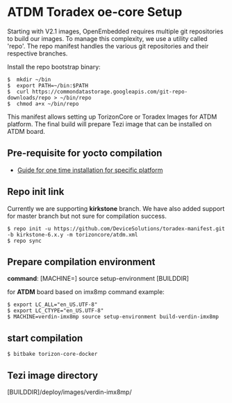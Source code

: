 # ATDM Toradex oe-core Setup

Starting with V2.1 images, OpenEmbedded requires multiple git repositories to build our images. To manage this complexity, we use a utility called 'repo'. The repo manifest handles the various git repositories and their respective branches.

Install the repo bootstrap binary: <br/>

```
$  mkdir ~/bin
$  export PATH=~/bin:$PATH
$  curl https://commondatastorage.googleapis.com/git-repo-downloads/repo > ~/bin/repo
$  chmod a+x ~/bin/repo
```

This manifest allows setting up TorizonCore or Toradex Images for ATDM platform.
The final build will prepare Tezi image that can be installed on ATDM board.

## Pre-requisite for yocto compilation

- [Guide for one time installation for specific platform](https://docs.yoctoproject.org/ref-manual/system-requirements.html#required-packages-for-the-build-host)

## Repo init link

Currently we are supporting **kirkstone** branch. We have also added support for master branch but not sure for compilation success. <br/>

```
$ repo init -u https://github.com/DeviceSolutions/toradex-manifest.git -b kirkstone-6.x.y -m torizoncore/atdm.xml
$ repo sync
```

## Prepare compilation environment

**command**: [MACHINE=<MACHINE>] source setup-environment [BUILDDIR]

for **ATDM** board based on imx8mp command example:<br/>
```
$ export LC_ALL="en_US.UTF-8"
$ export LC_CTYPE="en_US.UTF-8"
$ MACHINE=verdin-imx8mp source setup-environment build-verdin-imx8mp
```

## start compilation

```
$ bitbake torizon-core-docker
```

## Tezi image directory

[BUILDDIR]/deploy/images/verdin-imx8mp/ <br/>

